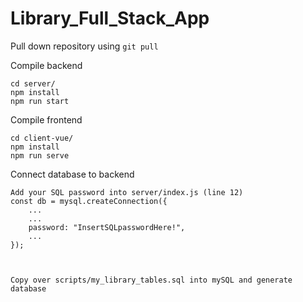 # Library_Full_Stack_App

Pull down repository using 
```git pull```

Compile backend
```
cd server/
npm install
npm run start
```

Compile frontend
```
cd client-vue/
npm install
npm run serve
```

Connect database to backend
```
Add your SQL password into server/index.js (line 12)
const db = mysql.createConnection({
	...
	...
	password: "InsertSQLpasswordHere!",
	...
});



Copy over scripts/my_library_tables.sql into mySQL and generate database
```
